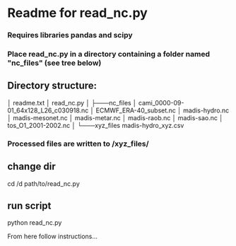 # Readme for read_nc.py


### Requires libraries pandas and scipy ###

### Place read_nc.py in a directory containing a folder named "nc_files" (see tree below)

## Directory structure:
│   readme.txt
│   read_nc.py
│
├───nc_files
│       cami_0000-09-01_64x128_L26_c030918.nc
│       ECMWF_ERA-40_subset.nc
│       madis-hydro.nc
│       madis-mesonet.nc
│       madis-metar.nc
│       madis-raob.nc
│       madis-sao.nc
│       tos_O1_2001-2002.nc
│
└───xyz_files
        madis-hydro_xyz.csv


### Processed files are written to /xyz_files/

## change dir
cd /d path/to/read_nc.py

## run script
python read_nc.py

From here follow instructions...
